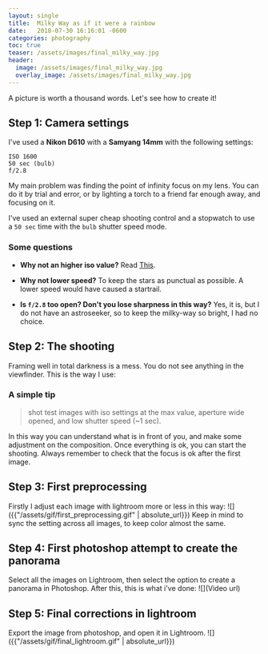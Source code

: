 ```yaml
---
layout: single
title:  Milky Way as if it were a rainbow
date:   2018-07-30 16:16:01 -0600
categories: photography 
toc: true
teaser: /assets/images/final_milky_way.jpg
header:
  image: /assets/images/final_milky_way.jpg
  overlay_image: /assets/images/final_milky_way.jpg
---
```




A picture is worth a thousand words.
Let's see how to create it!

## Step 1: Camera settings
I've used a **Nikon D610** with a **Samyang 14mm** with the following settings: 
```
ISO 1600
50 sec (bulb)
f/2.8
```
My main problem was finding the point of infinity focus on my lens. You can do it by trial and error, or by lighting a torch to a friend far enough away, and focusing on it.

I've used an external super cheap shooting control and a stopwatch to use a `50 sec` time with the `bulb` shutter speed mode.

### Some questions
- **Why not an higher iso value?** 
   Read [This](https://photographylife.com/iso-invariance-explained).

- **Why not lower speed?** 
   To keep the stars as punctual as possible. A lower speed would have caused a startrail.

- **Is `f/2.8` too open? Don't you lose sharpness in this way?**
   Yes, it is, but I do not have an astroseeker, so to keep the milky-way so bright, I had no choice.


## Step 2: The shooting

Framing well in total darkness is a mess. You do not see anything in the viewfinder. This is the way I use: 
### A simple tip
> shot test images with iso settings at the max value, aperture wide opened, and low shutter speed (~1 sec).

In this way you can understand what is in front of you, and make some adjustment on the composition.
Once everything is ok, you can start the shooting.
Always remember to check that the focus is ok after the first image.

## Step 3: First preprocessing
Firstly I adjust each image with lightroom more or less in this way:
![]({{"/assets/gif/first_preprocessing.gif" | absolute_url}})
Keep in mind to sync the setting across all images, to keep color almost the same.

## Step 4: First photoshop attempt to create the panorama
Select all the images on Lightroom, then select the option to create a panorama in Photoshop.
After this, this is what i've done:
![](Video url)

## Step 5: Final corrections in lightroom
Export the image from photoshop, and open it in Lightroom.
![]({{"/assets/gif/final_lightroom.gif" | absolute_url}})







